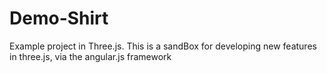 # Demo-Shirt
Example project in Three.js. This is a sandBox for developing new features in three.js, via the angular.js framework
